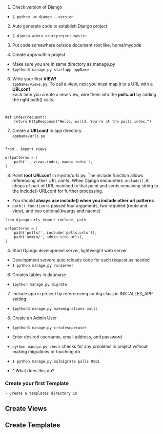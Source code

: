 
1. Check version of Django 
- `$ python -m django --version` 

2. Auto generate code to establish Django project 
- `$ django-admin startproject mysite` 

3. Put code somewhere outside document root like, home/mycode


5. Create apps within project
-  Make sure you are in same directory as manage.py
- `$python3 manage.py startapp appName`

6. Write your first **VIEW!** <br/>
`appName/views.py`. To call a view, next you must map it to a URL with a **URLconf** <br/>
Each time you create a new view, wire them into the **polls.url** by adding the right path() calls. 

``` from django.http import HttpResponse


def index(request):
    return HttpResponse("Hello, world. You're at the polls index.")
```

7. Create a **URLconf** in app directory. <br/>`appName/urls.py` <br/>
``` from django.urls import path

from . import views

urlpatterns = [
    path('', views.index, name='index'),
]
```

8. Point **root URLconf** in mysite/urls.py. 
The include function allows referencing other URL confs. When Django encounters `include()`, it chops of part of URL matched to that point and sents remaining string to the include() URLconf for further processing. 
- You should **always use include() when you include other url patterns**
- `path() function` is passed four arguments, two required (route and view), and two optional(kwargs and naeme)

```from django.contrib import admin
from django.urls import include, path

urlpatterns = [
    path('polls/', include('polls.urls')),
    path('admin/', admin.site.urls),
]
```

4. Start Django development server, lightweight web server 
- Development servere auto reloads code for each request as needed
- `$ python manage.py runserver`

6. Creates tables in database
- `$python manage.py migrate`

7. Include app in project by refererncing config class in INSTALLED_APP setting 
- `$python3 manage.py makemigrations polls`

8. Create an Admin User
- `$python3 manage.py createsuperuser`
- Enter desired username, email address, and password

- `python manage.py check` checks for any problems in project without making migrations or touching db

- `$ python manage.py sqlmigrate polls 0001`
- ^ What does this do?


### Create your first **Template**
    - Create a templates directory in 

## Create Views


## Create Templates